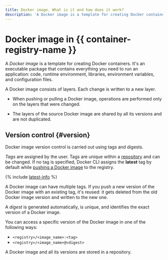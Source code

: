 ```yaml
---
title: Docker image. What is it and how does it work?
description: 'A Docker image is a template for creating Docker containers. It''s an executable package that contains everything you need to run an application: code, runtime environment, libraries, environment variables, and configuration files. A Docker image consists of layers. Each change is written to a new layer. When pushing or pulling a Docker image, operations are performed only on the layers that were changed.'
---
```


# Docker image in {{ container-registry-name }}

A _Docker image_ is a template for creating Docker containers. It's an executable package that contains everything you need to run an application: code, runtime environment, libraries, environment variables, and configuration files.

A Docker image consists of layers. Each change is written to a new layer.

* When pushing or pulling a Docker image, operations are performed only on the layers that were changed.

* The layers of the source Docker image are shared by all its versions and are not duplicated.

## Version control {#version}

Docker image version control is carried out using tags and digests.

_Tags_ are assigned by the user. Tags are unique within a [repository](repository.md) and can be changed. If no tag is specified, Docker CLI assigns the **latest** tag by default while [pushing a Docker image](../operations/docker-image/docker-image-push.md) to the registry.

{% include [latest-info](../../_includes/container-registry/info-about-latest.md) %}

A Docker image can have multiple tags. If you push a new version of the Docker image with an existing tag, it's reused: it gets deleted from the old Docker image version and written to the new one.

A _digest_ is generated automatically, is unique, and identifies the exact version of a Docker image.

You can access a specific version of the Docker image in one of the following ways:
* `<registry>/<image_name>:<tag>`
* `<registry>/<image_name>@<digest>`

A Docker image and all its versions are stored in a repository.